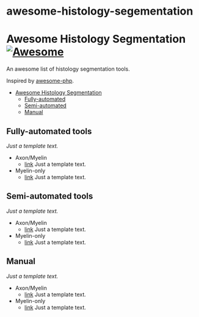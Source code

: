# awesome-histology-segementation

# Awesome Histology Segmentation [![Awesome](https://cdn.rawgit.com/sindresorhus/awesome/d7305f38d29fed78fa85652e3a63e154dd8e8829/media/badge.svg)](https://github.com/sindresorhus/awesome)

An awesome list of histology segmentation tools.

Inspired by [awesome-php](https://github.com/ziadoz/awesome-php).

- [Awesome Histology Segmentation](#awesome-histology-segmentation)
    - [Fully-automated](#fully-automated)
    - [Semi-automated](#semi-automated)
    - [Manual](#manual)
 
## Fully-automated tools

*Just a template text.*

* Axon/Myelin
    * [link](https://www.link.com) Just a template text.
* Myelin-only
    * [link](https://www.link.com) Just a template text.

## Semi-automated tools

*Just a template text.*

* Axon/Myelin
    * [link](https://www.link.com) Just a template text.
* Myelin-only
    * [link](https://www.link.com) Just a template text.

## Manual

*Just a template text.*

* Axon/Myelin
    * [link](https://www.link.com) Just a template text.
* Myelin-only
    * [link](https://www.link.com) Just a template text.

